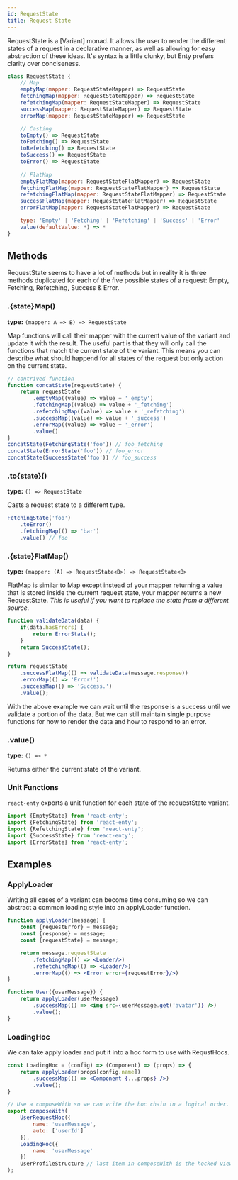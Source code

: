 ```yaml
---
id: RequestState
title: Request State
---
```


RequestState is a [Variant] monad. It allows the user to render the different states
of a request in a declarative manner, as well as allowing for easy abstraction of these ideas.
It's syntax is a little clunky, but Enty prefers clarity over conciseness.



```js
class RequestState {
    // Map
    emptyMap(mapper: RequestStateMapper) => RequestState
    fetchingMap(mapper: RequestStateMapper) => RequestState
    refetchingMap(mapper: RequestStateMapper) => RequestState
    successMap(mapper: RequestStateMapper) => RequestState
    errorMap(mapper: RequestStateMapper) => RequestState

    // Casting
    toEmpty() => RequestState
    toFetching() => RequestState
    toRefetching() => RequestState
    toSuccess() => RequestState
    toError() => RequestState
        
    // FlatMap
    emptyFlatMap(mapper: RequestStateFlatMapper) => RequestState
    fetchingFlatMap(mapper: RequestStateFlatMapper) => RequestState
    refetchingFlatMap(mapper: RequestStateFlatMapper) => RequestState
    successFlatMap(mapper: RequestStateFlatMapper) => RequestState
    errorFlatMap(mapper: RequestStateFlatMapper) => RequestState

    type: 'Empty' | 'Fetching' | 'Refetching' | 'Success' | 'Error'
    value(defaultValue: *) => *
}
```


## Methods
RequestState seems to have a lot of methods but in reality it is three methods duplicated for each
of the five possible states of a request:  Empty, Fetching, Refetching, Success & Error.

### .{state}Map()
**type:** `(mapper: A => B) => RequestState`  

Map functions will call their mapper with the current value of the variant and update it with the 
result. The useful part is that they will only call the functions that match the current state of
the variant. This means you can describe what should happend for all states of the request but 
only action on the current state.


```jsx
// contrived function
function concatState(requestState) {
    return requestState
        .emptyMap((value) => value + '_empty')
        .fetchingMap((value) => value + '_fetching')
        .refetchingMap((value) => value + '_refetching')
        .successMap((value) => value + '_success')
        .errorMap((value) => value + '_error')
        .value() 
}
concatState(FetchingState('foo')) // foo_fetching
concatState(ErrorState('foo')) // foo_error
concatState(SuccessState('foo')) // foo_success
```

### .to{state}()
**type:** `() => RequestState`

Casts a request state to a different type.

```jsx
FetchingState('foo')
    .toError()
    .fetchingMap(() => 'bar')
    .value() // foo
```

### .{state}FlatMap()
**type:** `(mapper: (A) => RequestState<B>) => RequestState<B>`  

FlatMap is similar to Map except instead of your mapper returning a value that is stored inside the
current request state, your mapper returns a new RequestState. _This is useful if you want to 
replace the state from a different source._

```jsx
function validateData(data) {
    if(data.hasErrors) {
        return ErrorState();
    }
    return SuccessState();
}

return requestState
    .successFlatMap(() => validateData(message.response))
    .errorMap(() => 'Error!')
    .successMap(() => 'Success.')
    .value();
```
With the above example we can wait until the response is a success until we validate a portion of
the data. But we can still maintain single purpose functions for how to render the data and how to
respond to an error.


### .value()
**type:** `() => *`   

Returns either the current state of the variant.


### Unit Functions
`react-enty` exports a unit function for each state of the requestState variant.

```js
import {EmptyState} from 'react-enty';
import {FetchingState} from 'react-enty';
import {RefetchingState} from 'react-enty';
import {SuccessState} from 'react-enty';
import {ErrorState} from 'react-enty';
```

## Examples

### ApplyLoader
Writing all cases of a variant can become time consuming so we can abstract a common loading style 
into an applyLoader function.

```jsx
function applyLoader(message) {
    const {requestError} = message;
    const {response} = message;
    const {requestState} = message;

    return message.requestState
        .fetchingMap(() => <Loader/>)
        .refetchingMap(() => <Loader/>)
        .errorMap(() => <Error error={requestError}/>)
}

function User({userMessage}) {
    return applyLoader(userMessage)
        .successMap(() => <img src={userMessage.get('avatar')} />)
        .value();
}
```

### LoadingHoc
We can take apply loader and put it into a hoc form to use with RequstHocs.

```jsx
const LoadingHoc = (config) => (Component) => (props) => {
    return applyLoader(props[config.name])
        .successMap(() => <Component {...props} />)
        .value();
}

// Use a composeWith so we can write the hoc chain in a logical order.
export composeWith(
    UserRequestHoc({
        name: 'userMessage',
        auto: ['userId']
    }),
    LoadingHoc({
        name: 'userMessage'
    })
    UserProfileStructure // last item in composeWith is the hocked view
);
    
```
        

